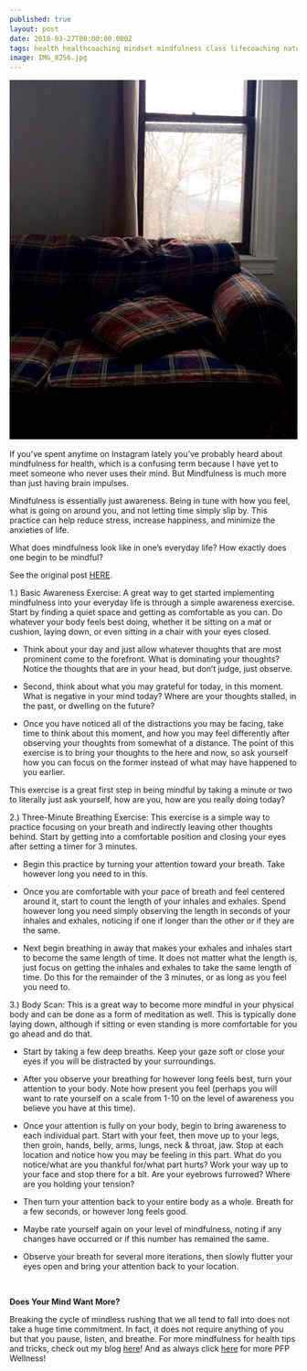 ```yaml
---
published: true
layout: post
date: 2018-03-27T00:00:00.000Z
tags: health healthcoaching mindset mindfulness class lifecoaching naturalmovement life stress stressmanagement lifestyle coaching food self-improvement exercise diet nutrition chekcoach chekinstitute goals
image: IMG_8256.jpg
---
```


![IMG_8256.jpg](/content/IMG_8256.jpg)

If you’ve spent anytime on Instagram lately you’ve probably heard about mindfulness for health, which is a confusing term because I have yet to meet someone who never uses their mind. But Mindfulness is much more than just having brain impulses.

Mindfulness is essentially just awareness. Being in tune with how you feel, what is going on around you, and not letting time simply slip by. This practice can help reduce stress, increase happiness, and minimize the anxieties of life.
 
What does mindfulness look like in one’s everyday life? How exactly does one begin to be mindful?


See the original post [HERE](https://www.pittsburghfitnessproject.com/blog/mindfulness-for-health). 


​1.) Basic Awareness Exercise: A great way to get started implementing mindfulness into your everyday life is through a simple awareness exercise. Start by finding a quiet space and getting as comfortable as you can. Do whatever your body feels best doing, whether it be sitting on a mat or cushion, laying down, or even sitting in a chair with your eyes closed.

* Think about your day and just allow whatever thoughts that are most prominent come to the forefront. What is dominating your thoughts? Notice the thoughts that are in your head, but don’t judge, just observe.

* Second, think about what you may grateful for today, in this moment. What is negative in your mind today? Where are your thoughts stalled, in the past, or dwelling on the future?

* Once you have noticed all of the distractions you may be facing, take time to think about this moment, and how you may feel differently after observing your thoughts from somewhat of a distance. The point of this exercise is to bring your thoughts to the here and now, so ask yourself how you can focus on the former instead of what may have happened to you earlier.

This exercise is a great first step in being mindful by taking a minute or two to literally just ask yourself, how are you, how are you really doing today?
 
2.) Three-Minute Breathing Exercise: This exercise is a simple way to practice focusing on your breath and indirectly leaving other thoughts behind. Start by getting into a comfortable position and closing your eyes after setting a timer for 3 minutes.

* Begin this practice by turning your attention toward your breath. Take however long you need to in this.

* Once you are comfortable with your pace of breath and feel centered around it, start to count the length of your inhales and exhales. Spend however long you need simply observing the length in seconds of your inhales and exhales, noticing if one if longer than the other or if they are the same.

* Next begin breathing in away that makes your exhales and inhales start to become the same length of time. It does not matter what the length is, just focus on getting the inhales and exhales to take the same length of time. Do this for the remainder of the 3 minutes, or as long as you feel you need to.
 
3.) Body Scan: This is a great way to become more mindful in your physical body and can be done as a form of meditation as well. This is typically done laying down, although if sitting or even standing is more comfortable for you go ahead and do that.

* Start by taking a few deep breaths. Keep your gaze soft or close your eyes if you will be distracted by your surroundings.

* After you observe your breathing for however long feels best, turn your attention to your body. Note how present you feel (perhaps you will want to rate yourself on a scale from 1-10 on the level of awareness you believe you have at this time).

* Once your attention is fully on your body, begin to bring awareness to each individual part. Start with your feet, then move up to your legs, then groin, hands, belly, arms, lungs, neck & throat, jaw. Stop at each location and notice how you may be feeling in this part. What do you notice/what are you thankful for/what part hurts? Work your way up to your face and stop there for a bit. Are your eyebrows furrowed? Where are you holding your tension?

* Then turn your attention back to your entire body as a whole. Breath for a few seconds, or however long feels good.

* Maybe rate yourself again on your level of mindfulness, noting if any changes have occurred or if this number has remained the same.

* Observe your breath for several more iterations, then slowly flutter your eyes open and bring your attention back to your location.

<br>
 
**Does Your Mind Want More?**

Breaking the cycle of mindless rushing that we all tend to fall into does not take a huge time commitment. In fact, it does not require anything of you but that you pause, listen, and breathe. For more mindfulness for health tips and tricks, check out my blog [here](http://edibleem.com/)! And as always click [here](https://www.pittsburghfitnessproject.com/blog) for more PFP Wellness!

